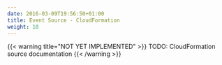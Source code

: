 ```yaml
---
date: 2016-03-09T19:56:50+01:00
title: Event Source - CloudFormation
weight: 10
---
```


{{< warning title="NOT YET IMPLEMENTED" >}}
TODO: CloudFormation source documentation
{{< /warning >}}
